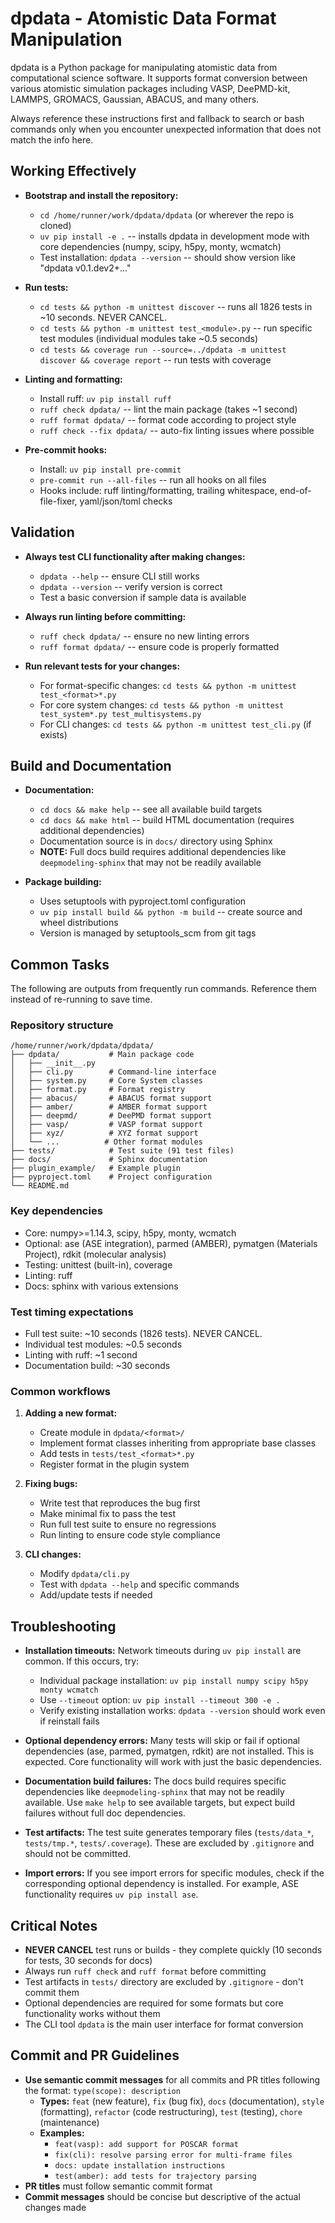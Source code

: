 # dpdata - Atomistic Data Format Manipulation

dpdata is a Python package for manipulating atomistic data from computational science software. It supports format conversion between various atomistic simulation packages including VASP, DeePMD-kit, LAMMPS, GROMACS, Gaussian, ABACUS, and many others.

Always reference these instructions first and fallback to search or bash commands only when you encounter unexpected information that does not match the info here.

## Working Effectively

- **Bootstrap and install the repository:**
  - `cd /home/runner/work/dpdata/dpdata` (or wherever the repo is cloned)
  - `uv pip install -e .` -- installs dpdata in development mode with core dependencies (numpy, scipy, h5py, monty, wcmatch)
  - Test installation: `dpdata --version` -- should show version like "dpdata v0.1.dev2+..."

- **Run tests:**
  - `cd tests && python -m unittest discover` -- runs all 1826 tests in ~10 seconds. NEVER CANCEL.
  - `cd tests && python -m unittest test_<module>.py` -- run specific test modules (individual modules take ~0.5 seconds)
  - `cd tests && coverage run --source=../dpdata -m unittest discover && coverage report` -- run tests with coverage

- **Linting and formatting:**
  - Install ruff: `uv pip install ruff`
  - `ruff check dpdata/` -- lint the main package (takes ~1 second)
  - `ruff format dpdata/` -- format code according to project style
  - `ruff check --fix dpdata/` -- auto-fix linting issues where possible

- **Pre-commit hooks:**
  - Install: `uv pip install pre-commit`
  - `pre-commit run --all-files` -- run all hooks on all files
  - Hooks include: ruff linting/formatting, trailing whitespace, end-of-file-fixer, yaml/json/toml checks

## Validation

- **Always test CLI functionality after making changes:**
  - `dpdata --help` -- ensure CLI still works
  - `dpdata --version` -- verify version is correct
  - Test a basic conversion if sample data is available

- **Always run linting before committing:**
  - `ruff check dpdata/` -- ensure no new linting errors
  - `ruff format dpdata/` -- ensure code is properly formatted

- **Run relevant tests for your changes:**
  - For format-specific changes: `cd tests && python -m unittest test_<format>*.py`
  - For core system changes: `cd tests && python -m unittest test_system*.py test_multisystems.py`
  - For CLI changes: `cd tests && python -m unittest test_cli.py` (if exists)

## Build and Documentation

- **Documentation:**
  - `cd docs && make help` -- see all available build targets
  - `cd docs && make html` -- build HTML documentation (requires additional dependencies)
  - Documentation source is in `docs/` directory using Sphinx
  - **NOTE:** Full docs build requires additional dependencies like `deepmodeling-sphinx` that may not be readily available

- **Package building:**
  - Uses setuptools with pyproject.toml configuration
  - `uv pip install build && python -m build` -- create source and wheel distributions
  - Version is managed by setuptools_scm from git tags

## Common Tasks

The following are outputs from frequently run commands. Reference them instead of re-running to save time.

### Repository structure
```
/home/runner/work/dpdata/dpdata/
├── dpdata/           # Main package code
│   ├── __init__.py
│   ├── cli.py        # Command-line interface
│   ├── system.py     # Core System classes
│   ├── format.py     # Format registry
│   ├── abacus/       # ABACUS format support
│   ├── amber/        # AMBER format support
│   ├── deepmd/       # DeePMD format support
│   ├── vasp/         # VASP format support
│   ├── xyz/          # XYZ format support
│   └── ...          # Other format modules
├── tests/            # Test suite (91 test files)
├── docs/             # Sphinx documentation
├── plugin_example/   # Example plugin
├── pyproject.toml    # Project configuration
└── README.md
```

### Key dependencies
- Core: numpy>=1.14.3, scipy, h5py, monty, wcmatch
- Optional: ase (ASE integration), parmed (AMBER), pymatgen (Materials Project), rdkit (molecular analysis)
- Testing: unittest (built-in), coverage
- Linting: ruff
- Docs: sphinx with various extensions

### Test timing expectations
- Full test suite: ~10 seconds (1826 tests). NEVER CANCEL.
- Individual test modules: ~0.5 seconds
- Linting with ruff: ~1 second
- Documentation build: ~30 seconds

### Common workflows
1. **Adding a new format:**
   - Create module in `dpdata/<format>/`
   - Implement format classes inheriting from appropriate base classes
   - Add tests in `tests/test_<format>*.py`
   - Register format in the plugin system

2. **Fixing bugs:**
   - Write test that reproduces the bug first
   - Make minimal fix to pass the test
   - Run full test suite to ensure no regressions
   - Run linting to ensure code style compliance

3. **CLI changes:**
   - Modify `dpdata/cli.py`
   - Test with `dpdata --help` and specific commands
   - Add/update tests if needed

## Troubleshooting

- **Installation timeouts:** Network timeouts during `uv pip install` are common. If this occurs, try:
  - Individual package installation: `uv pip install numpy scipy h5py monty wcmatch`
  - Use `--timeout` option: `uv pip install --timeout 300 -e .`
  - Verify existing installation works: `dpdata --version` should work even if reinstall fails

- **Optional dependency errors:** Many tests will skip or fail if optional dependencies (ase, parmed, pymatgen, rdkit) are not installed. This is expected. Core functionality will work with just the basic dependencies.

- **Documentation build failures:** The docs build requires specific dependencies like `deepmodeling-sphinx` that may not be readily available. Use `make help` to see available targets, but expect build failures without full doc dependencies.

- **Test artifacts:** The test suite generates temporary files (`tests/data_*`, `tests/tmp.*`, `tests/.coverage`). These are excluded by `.gitignore` and should not be committed.

- **Import errors:** If you see import errors for specific modules, check if the corresponding optional dependency is installed. For example, ASE functionality requires `uv pip install ase`.

## Critical Notes

- **NEVER CANCEL** test runs or builds - they complete quickly (10 seconds for tests, 30 seconds for docs)
- Always run `ruff check` and `ruff format` before committing
- Test artifacts in `tests/` directory are excluded by `.gitignore` - don't commit them
- Optional dependencies are required for some formats but core functionality works without them
- The CLI tool `dpdata` is the main user interface for format conversion

## Commit and PR Guidelines

- **Use semantic commit messages** for all commits and PR titles following the format: `type(scope): description`
  - **Types:** `feat` (new feature), `fix` (bug fix), `docs` (documentation), `style` (formatting), `refactor` (code restructuring), `test` (testing), `chore` (maintenance)
  - **Examples:**
    - `feat(vasp): add support for POSCAR format`
    - `fix(cli): resolve parsing error for multi-frame files`
    - `docs: update installation instructions`
    - `test(amber): add tests for trajectory parsing`
- **PR titles** must follow semantic commit format
- **Commit messages** should be concise but descriptive of the actual changes made
